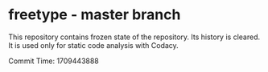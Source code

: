# freetype - master branch

This repository contains frozen state of the repository.
Its history is cleared. It is used only for static code
analysis with Codacy.

Commit Time: 1709443888